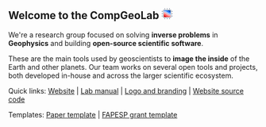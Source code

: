 <h2>Welcome to the CompGeoLab <img src="https://raw.githubusercontent.com/compgeolab/logo/main/favicon.png" height="22px"></h2>
  
We're a research group focused on solving **inverse problems** in **Geophysics** 
and building **open-source scientific software**.
  
These are the main tools used by geoscientists to **image the inside** of the Earth and other planets.
Our team works on several open tools and projects, both developed in-house and across the larger scientific ecosystem.

Quick links: [Website](https://www.compgeolab.org) | [Lab manual](https://www.compgeolab.org/manual/index.html) | 
[Logo and branding](https://github.com/compgeolab/logo) | [Website source code](https://github.com/compgeolab/website)

Templates: [Paper template](https://github.com/compgeolab/paper-template) | [FAPESP grant template](https://github.com/compgeolab/grant-fapesp-template)
